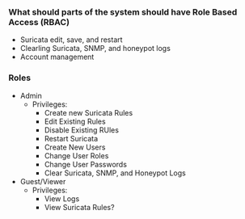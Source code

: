 ### What should parts of the system should have Role Based Access (RBAC)
* Suricata edit, save, and restart
* Clearling Suricata, SNMP, and honeypot logs
* Account management


### Roles
* Admin
  * Privileges:
    * Create new Suricata Rules
    * Edit Existing Rules
    * Disable Existing RUles
    * Restart Suricata
    * Create New Users
    * Change User Roles
    * Change User Passwords
    * Clear Suricata, SNMP, and Honeypot Logs
* Guest/Viewer
  * Privileges:
    * View Logs
    * View Suricata Rules? 
